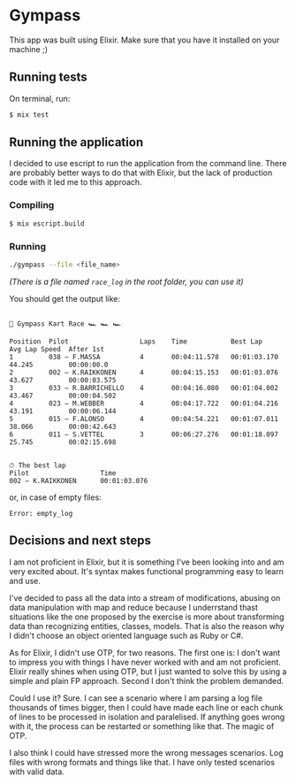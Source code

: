 # Gympass

This app was built using Elixir. Make sure that you have it installed on your machine ;)

## Running tests
On terminal, run:
```elixir
$ mix test
```
## Running the application
I decided to use escript to run the application from the command line. There are probably better ways to do that with Elixir, but the lack of production code with it led me to this approach.

### Compiling
```bash
$ mix escript.build
```

### Running
```bash
./gympass --file <file_name>
```
*(There is a file named `race_log` in the root folder, you can use it)*

You should get the output like:
```

🏁 Gympass Kart Race 🏎 🏎 🏎

Position  Pilot                  Laps    Time           Best Lap       Avg Lap Speed  After 1st              
1         038 – F.MASSA          4       00:04:11.578   00:01:03.170   44.245         00:00:00.0             
2         002 – K.RAIKKONEN      4       00:04:15.153   00:01:03.076   43.627         00:00:03.575           
3         033 – R.BARRICHELLO    4       00:04:16.080   00:01:04.002   43.467         00:00:04.502           
4         023 – M.WEBBER         4       00:04:17.722   00:01:04.216   43.191         00:00:06.144           
5         015 – F.ALONSO         4       00:04:54.221   00:01:07.011   38.066         00:00:42.643           
6         011 – S.VETTEL         3       00:06:27.276   00:01:18.097   25.745         00:02:15.698           


⏱ The best lap
Pilot                  Time           
002 – K.RAIKKONEN      00:01:03.076
```
or, in case of empty files:
```
Error: empty_log
```

## Decisions and next steps
I am not proficient in Elixir, but it is something I've been looking into and am very excited about. It's syntax makes functional programming easy to learn and use.

I've decided to pass all the data into a stream of modifications, abusing on data manipulation with map and reduce because I underrstand thast situations like the one proposed by the exercise is more about transforming data than recognizing entities, classes, models. That is also the reason why I didn't choose an object oriented language such as Ruby or C#.

As for Elixir, I didn't use OTP, for two reasons. The first one is: I don't want to impress you with things I have never worked with and am not proficient. Elixir really shines when using OTP, but I just wanted to solve this by using a simple and plain FP approach. Second I don't think the problem demanded.

Could I use it? Sure. I can see a scenario where I am parsing a log file thousands of times bigger, then I could have made each line or each chunk of lines to be processed in isolation and paralelised. If anything goes wrong with it, the process can be restarted or something like that. The magic of OTP.

I also think I could have stressed more the wrong messages scenarios. Log files with wrong formats and things like that. I have only tested scenarios with valid data.